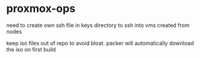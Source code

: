 # proxmox-ops

need to create own ssh file in keys directory to ssh into vms created from nodes

keep iso files out of repo to avoid bloat. packer will automatically download the iso on first build